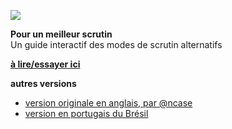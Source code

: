 ![](https://xdeadc0de.github.io/ballot-fr/social/thumbnail.png)

**Pour un meilleur scrutin**     
Un guide interactif des modes de scrutin alternatifs

**[à lire/essayer ici](https://xdeadc0de.github.io/ballot-fr/)**

**autres versions**
* [version originale en anglais, par @ncase](http://ncase.me/ballot)
* [version en portugais du Brésil](http://www.rafaelviana.com.br/eleicao/)

